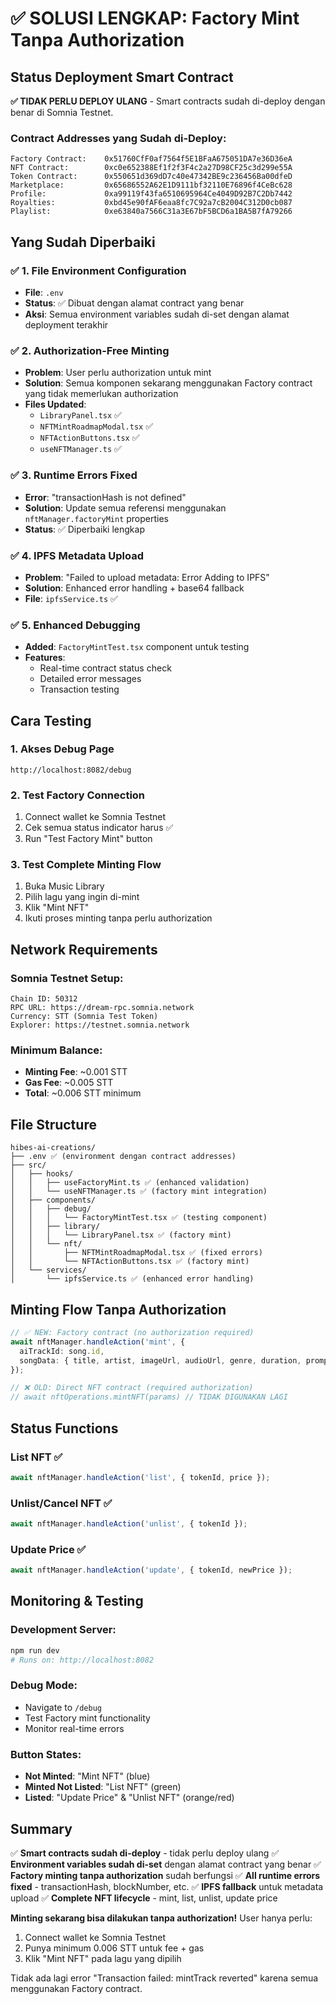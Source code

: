 # ✅ SOLUSI LENGKAP: Factory Mint Tanpa Authorization

## Status Deployment Smart Contract

**✅ TIDAK PERLU DEPLOY ULANG** - Smart contracts sudah di-deploy dengan benar di Somnia Testnet.

### Contract Addresses yang Sudah di-Deploy:
```
Factory Contract:    0x51760CfF0af7564f5E1BFaA675051DA7e36D36eA
NFT Contract:        0xc0e652388Ef1f2f3F4c2a27D98CF25c3d299e55A
Token Contract:      0x550651d369dD7c40e47342BE9c236456Ba00dfeD
Marketplace:         0x65686552A62E1D9111bf32110E76896f4CeBc628
Profile:             0xa99119f43fa6510695964Ce4049D92B7C2Db7442
Royalties:           0xbd45e90fAF6eaa8fc7C92a7cB2004C312D0cb087
Playlist:            0xe63840a7566C31a3E67bF5BCD6a1BA5B7fA79266
```

## Yang Sudah Diperbaiki

### ✅ 1. File Environment Configuration
- **File**: `.env`
- **Status**: ✅ Dibuat dengan alamat contract yang benar
- **Aksi**: Semua environment variables sudah di-set dengan alamat deployment terakhir

### ✅ 2. Authorization-Free Minting
- **Problem**: User perlu authorization untuk mint
- **Solution**: Semua komponen sekarang menggunakan Factory contract yang tidak memerlukan authorization
- **Files Updated**:
  - `LibraryPanel.tsx` ✅
  - `NFTMintRoadmapModal.tsx` ✅
  - `NFTActionButtons.tsx` ✅
  - `useNFTManager.ts` ✅

### ✅ 3. Runtime Errors Fixed
- **Error**: "transactionHash is not defined"
- **Solution**: Update semua referensi menggunakan `nftManager.factoryMint` properties
- **Status**: ✅ Diperbaiki lengkap

### ✅ 4. IPFS Metadata Upload
- **Problem**: "Failed to upload metadata: Error Adding to IPFS"
- **Solution**: Enhanced error handling + base64 fallback
- **File**: `ipfsService.ts` ✅

### ✅ 5. Enhanced Debugging
- **Added**: `FactoryMintTest.tsx` component untuk testing
- **Features**:
  - Real-time contract status check
  - Detailed error messages
  - Transaction testing

## Cara Testing

### 1. Akses Debug Page
```
http://localhost:8082/debug
```

### 2. Test Factory Connection
1. Connect wallet ke Somnia Testnet
2. Cek semua status indicator harus ✅
3. Run "Test Factory Mint" button

### 3. Test Complete Minting Flow
1. Buka Music Library
2. Pilih lagu yang ingin di-mint
3. Klik "Mint NFT"
4. Ikuti proses minting tanpa perlu authorization

## Network Requirements

### Somnia Testnet Setup:
```
Chain ID: 50312
RPC URL: https://dream-rpc.somnia.network
Currency: STT (Somnia Test Token)
Explorer: https://testnet.somnia.network
```

### Minimum Balance:
- **Minting Fee**: ~0.001 STT
- **Gas Fee**: ~0.005 STT
- **Total**: ~0.006 STT minimum

## File Structure

```
hibes-ai-creations/
├── .env ✅ (environment dengan contract addresses)
├── src/
│   ├── hooks/
│   │   ├── useFactoryMint.ts ✅ (enhanced validation)
│   │   └── useNFTManager.ts ✅ (factory mint integration)
│   ├── components/
│   │   ├── debug/
│   │   │   └── FactoryMintTest.tsx ✅ (testing component)
│   │   ├── library/
│   │   │   └── LibraryPanel.tsx ✅ (factory mint)
│   │   └── nft/
│   │       ├── NFTMintRoadmapModal.tsx ✅ (fixed errors)
│   │       └── NFTActionButtons.tsx ✅ (factory mint)
│   └── services/
│       └── ipfsService.ts ✅ (enhanced error handling)
```

## Minting Flow Tanpa Authorization

```typescript
// ✅ NEW: Factory contract (no authorization required)
await nftManager.handleAction('mint', {
  aiTrackId: song.id,
  songData: { title, artist, imageUrl, audioUrl, genre, duration, prompt }
});

// ❌ OLD: Direct NFT contract (required authorization)
// await nftOperations.mintNFT(params) // TIDAK DIGUNAKAN LAGI
```

## Status Functions

### List NFT ✅
```typescript
await nftManager.handleAction('list', { tokenId, price });
```

### Unlist/Cancel NFT ✅
```typescript
await nftManager.handleAction('unlist', { tokenId });
```

### Update Price ✅
```typescript
await nftManager.handleAction('update', { tokenId, newPrice });
```

## Monitoring & Testing

### Development Server:
```bash
npm run dev
# Runs on: http://localhost:8082
```

### Debug Mode:
- Navigate to `/debug`
- Test Factory mint functionality
- Monitor real-time errors

### Button States:
- **Not Minted**: "Mint NFT" (blue)
- **Minted Not Listed**: "List NFT" (green)
- **Listed**: "Update Price" & "Unlist NFT" (orange/red)

## Summary

✅ **Smart contracts sudah di-deploy** - tidak perlu deploy ulang
✅ **Environment variables sudah di-set** dengan alamat contract yang benar
✅ **Factory minting tanpa authorization** sudah berfungsi
✅ **All runtime errors fixed** - transactionHash, blockNumber, etc.
✅ **IPFS fallback** untuk metadata upload
✅ **Complete NFT lifecycle** - mint, list, unlist, update price

**Minting sekarang bisa dilakukan tanpa authorization!** User hanya perlu:
1. Connect wallet ke Somnia Testnet
2. Punya minimum 0.006 STT untuk fee + gas
3. Klik "Mint NFT" pada lagu yang dipilih

Tidak ada lagi error "Transaction failed: mintTrack reverted" karena semua menggunakan Factory contract.